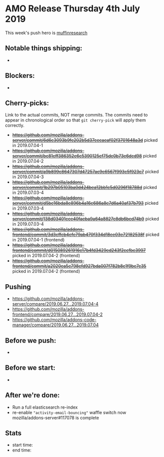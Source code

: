 # AMO Release Thursday 4th July 2019

This week's push hero is [muffinresearch](https://github.com/muffinresearch)

## Notable things shipping:

*

## Blockers:

*

## Cherry-picks:

Link to the actual commits, NOT merge commits. The commits need to appear
in chronological order so that `git cherry-pick` will apply them correctly.

* ~~https://github.com/mozilla/addons-server/commit/6d6c3093b9fe202b5d37cecaeaf02f3701648a3d~~ picked in 2019.07.04-1
* ~~https://github.com/mozilla/addons-server/commit/bc81cff386352e6c5390125cf75dc0b73e6dcd98~~ picked in 2019.07.04-2
* ~~https://github.com/mozilla/addons-server/commit/a9b899c8647307d47257ac9c6567f993c5f923c7~~ picked in 2019.07.04-3
* ~~https://github.com/mozilla/addons-server/commit/1b297b05103ba0d424bea12bb1c5d0296f18788d~~ picked in 2019.07.03-4
* ~~https://github.com/mozilla/addons-server/commit/d5be16bda8e896b4a16c686a8e7d6a40af37b793~~ picked in 2019.07.03-4
* ~~https://github.com/mozilla/addons-server/commit/138d03401cce40faeba9a64a8827e8db6bcd74b9~~ picked in 2019.07.03-4
* ~~https://github.com/mozilla/addons-frontend/commit/3d3cffcb4efe79ab470f334d18ce03e72182538f~~ picked in 2019.07.04-1 (frontend)
* ~~https://github.com/mozilla/addons-frontend/commit/d015089261916e17b4fd3429ed243f2ccfbe3997~~ picked in 2019.07.04-2 (frontend)
* ~~https://github.com/mozilla/addons-frontend/commit/a2020ea5e798efd927bda007f782b8c1f9bc7c35~~ picked in 2019.07.04-2 (frontend)

## Pushing

- https://github.com/mozilla/addons-server/compare/2019.06.27...2019.07.04-4
- https://github.com/mozilla/addons-frontend/compare/2019.06.27...2019.07.04-2
- https://github.com/mozilla/addons-code-manager/compare/2019.06.27...2019.07.04

## Before we push:

* 

## Before we start:

*

## After we're done:

* Run a full elasticsearch re-index
* re-enable `"activity-email-bouncing"` waffle switch now mozilla/addons-server#117078 is complete

## Stats

- start time:
- end time:

